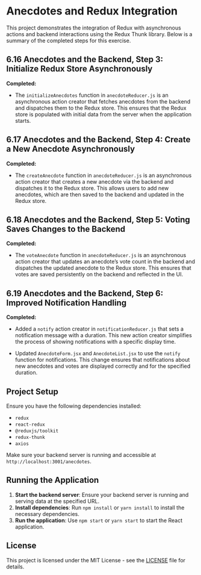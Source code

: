 # Anecdotes and Redux Integration

This project demonstrates the integration of Redux with asynchronous actions and backend interactions using the Redux Thunk library. Below is a summary of the completed steps for this exercise.

## 6.16 Anecdotes and the Backend, Step 3: Initialize Redux Store Asynchronously

**Completed:**

- The `initializeAnecdotes` function in `anecdoteReducer.js` is an asynchronous action creator that fetches anecdotes from the backend and dispatches them to the Redux store. This ensures that the Redux store is populated with initial data from the server when the application starts.

## 6.17 Anecdotes and the Backend, Step 4: Create a New Anecdote Asynchronously

**Completed:**

- The `createAnecdote` function in `anecdoteReducer.js` is an asynchronous action creator that creates a new anecdote via the backend and dispatches it to the Redux store. This allows users to add new anecdotes, which are then saved to the backend and updated in the Redux store.

## 6.18 Anecdotes and the Backend, Step 5: Voting Saves Changes to the Backend

**Completed:**

- The `voteAnecdote` function in `anecdoteReducer.js` is an asynchronous action creator that updates an anecdote’s vote count in the backend and dispatches the updated anecdote to the Redux store. This ensures that votes are saved persistently on the backend and reflected in the UI.

## 6.19 Anecdotes and the Backend, Step 6: Improved Notification Handling

**Completed:**

- Added a `notify` action creator in `notificationReducer.js` that sets a notification message with a duration. This new action creator simplifies the process of showing notifications with a specific display time.

- Updated `AnecdoteForm.jsx` and `AnecdoteList.jsx` to use the `notify` function for notifications. This change ensures that notifications about new anecdotes and votes are displayed correctly and for the specified duration.

## Project Setup

Ensure you have the following dependencies installed:

- `redux`
- `react-redux`
- `@reduxjs/toolkit`
- `redux-thunk`
- `axios`

Make sure your backend server is running and accessible at `http://localhost:3001/anecdotes`.

## Running the Application

1. **Start the backend server**: Ensure your backend server is running and serving data at the specified URL.
2. **Install dependencies**: Run `npm install` or `yarn install` to install the necessary dependencies.
3. **Run the application**: Use `npm start` or `yarn start` to start the React application.

## License

This project is licensed under the MIT License - see the [LICENSE](LICENSE) file for details.

